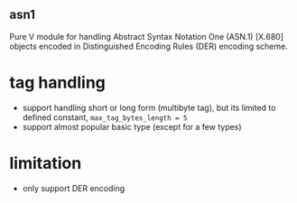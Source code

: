 ## asn1
Pure V module for handling Abstract Syntax Notation One (ASN.1) [X.680] objects encoded in Distinguished Encoding Rules (DER) encoding scheme.

# tag handling
- support handling short or long form (multibyte tag), but its limited to defined constant, `max_tag_bytes_length = 5`
- support almost popular basic type (except for a few types)

# limitation
- only support DER encoding
